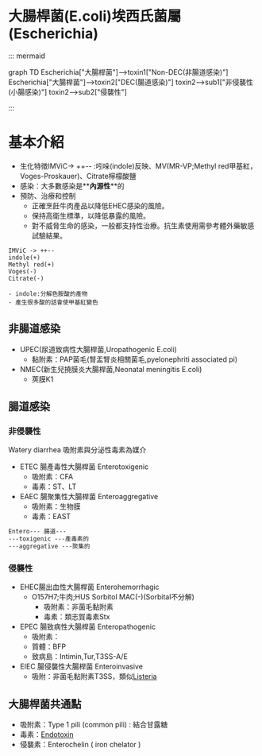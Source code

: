 <link rel="stylesheet" href="../index.css">

# 大腸桿菌(E.coli)埃西氏菌屬(Escherichia)

::: mermaid

graph TD
    Escherichia["大腸桿菌"]-->toxin1["Non-DEC(非腸道感染)"]
    Escherichia["大腸桿菌"]-->toxin2["DEC(腸道感染)"]
    toxin2-->sub1["非侵襲性(小腸感染)"]
    toxin2-->sub2["侵襲性"]
  
:::


# 基本介紹
- 生化特徵<span class="red">IMViC</span>-> ++-- :吲哚(indole)反映、<span class="red">MV(MR-VP;M</span>ethyl red甲基紅，<span class="red">V</span>oges-Proskauer)、<span class="red">C</span>itrate檸檬酸鹽
- 感染：大多數感染是**__內源性__**的
- 預防、治療和控制
    - 正確烹飪<span class="red">牛肉</span>產品以降低EHEC感染的風險。
    - 保持高衛生標準，以降低暴露的風險。
    - 對不威脅生命的感染，一般都支持性治療。抗生素使用需參考體外藥敏感試驗結果。
```
IMViC -> ++--
indole(+)
Methyl red(+)
Voges(-)
Citrate(-)

- indole:分解色胺酸的產物
- 產生很多酸的話會使甲基紅變色
```

## 非腸道感染
- <span class="red">UPEC</span>(尿道致病性大腸桿菌,Uropathogenic E.coli)
    - 黏附素：<span class="red">PAP</span>菌毛(腎盂腎炎相關菌毛,pyelonephriti associated pi)
- NMEC(新生兒撓膜炎大腸桿菌,Neonatal meningitis E.coli)
    - <span class="red">莢膜K1</span>
## 腸道感染
### 非侵襲性
Watery diarrhea 吸附素與分泌性毒素為媒介
- ETEC 腸產毒性大腸桿菌 Enterotoxigenic
    - 吸附素：CFA
    - 毒素：ST、LT
- EAEC 腸聚集性大腸桿菌 Enteroaggregative
    - 吸附素：生物膜
    - 毒素：EAST
```markdown
Entero--- 腸道---
---toxigenic ---產毒素的
---aggregative ---聚集的
```
### 侵襲性
- <span class="red">EHEC</span>腸出血性大腸桿菌 Enterohemorrhagic
    - <span class="red">O157H7;牛肉;HUS Sorbitol MAC(-)</span>(Sorbital不分解)
        - 吸附素：非菌毛黏附素
        - 毒素：<span class="red">類志賀毒素Stx</span>
- EPEC 腸致病性大腸桿菌 Enteropathogenic 
    - 吸附素：
    - 質體：BFP
    - 致病島：Intimin,Tur,T3SS-A/E
- EIEC 腸侵襲性大腸桿菌 Enteroinvasive
    - 吸附：非菌毛黏附素T3SS，類似[Listeria](# "李斯特菌")





## 大腸桿菌共通點
- 吸附素：Type 1 pili (common pili) : 結合甘露糖
- 毒素：[Endotoxin]( # "內毒素")
- 侵襲素：Enterochelin ( iron chelator )

